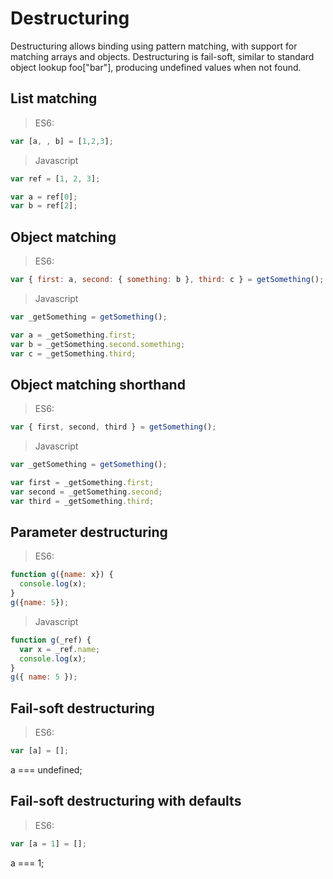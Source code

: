 # Destructuring

Destructuring allows binding using pattern matching, with support for matching arrays and objects. Destructuring is fail-soft, similar to standard object lookup foo["bar"], producing undefined values when not found.

## List matching
> ES6:

```js
var [a, , b] = [1,2,3];
```

> Javascript

```js
var ref = [1, 2, 3];

var a = ref[0];
var b = ref[2];
```

## Object matching
> ES6:

```js
var { first: a, second: { something: b }, third: c } = getSomething();
```

> Javascript

```js
var _getSomething = getSomething();

var a = _getSomething.first;
var b = _getSomething.second.something;
var c = _getSomething.third;
```

## Object matching shorthand
> ES6:

```js
var { first, second, third } = getSomething();
```

> Javascript

```js
var _getSomething = getSomething();

var first = _getSomething.first;
var second = _getSomething.second;
var third = _getSomething.third;
```

## Parameter destructuring
> ES6:

```js
function g({name: x}) {
  console.log(x);
}
g({name: 5});
```

> Javascript

```js
function g(_ref) {
  var x = _ref.name;
  console.log(x);
}
g({ name: 5 });
```

## Fail-soft destructuring
> ES6:

```js
var [a] = [];
```
a === undefined;

## Fail-soft destructuring with defaults
> ES6:

```js
var [a = 1] = [];
```
a === 1;
